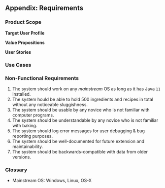 ## **Appendix: Requirements**

### Product Scope

**Target User Profile**

**Value Propositions**

**User Stories**

### Use Cases

### Non-Functional Requirements

1. The system should work on any *mainstream* OS as long as it has Java `11` installed.
2. The system hould be able to hold 500 ingredients and recipes in total without any noticeable sluggishness.
3. The system should be usable by any novice who is not familiar with computer programs.
4. The system should be understandable by any novice who is not familiar with baking.
5. The system should log error messages for user debugging & bug reporting purposes.
6. The system should be well-documented for future extension and maintainability.
7. The system should be backwards-compatible with data from older versions.

### Glossary
- Mainstream OS: Windows, Linux, OS-X